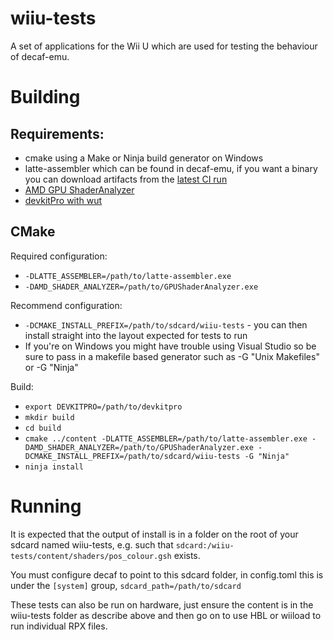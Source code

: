 # wiiu-tests
A set of applications for the Wii U which are used for testing the behaviour of decaf-emu.

# Building
## Requirements:
- cmake using a Make or Ninja build generator on Windows
- latte-assembler which can be found in decaf-emu, if you want a binary you can download artifacts from the [latest CI run](https://github.com/decaf-emu/decaf-emu/actions)
- [AMD GPU ShaderAnalyzer](https://gpuopen.com/archive/gpu-shaderanalyzer/)
- [devkitPro with wut](https://github.com/devkitPro/wut)

## CMake
Required configuration:
- `-DLATTE_ASSEMBLER=/path/to/latte-assembler.exe`
- `-DAMD_SHADER_ANALYZER=/path/to/GPUShaderAnalyzer.exe`

Recommend configuration:
- `-DCMAKE_INSTALL_PREFIX=/path/to/sdcard/wiiu-tests` - you can then install straight into the layout expected for tests to run
- If you're on Windows you might have trouble using Visual Studio so be sure to pass in a makefile based generator such as -G "Unix Makefiles" or -G "Ninja"

Build:
- `export DEVKITPRO=/path/to/devkitpro`
- `mkdir build`
- `cd build`
- `cmake ../content -DLATTE_ASSEMBLER=/path/to/latte-assembler.exe -DAMD_SHADER_ANALYZER=/path/to/GPUShaderAnalyzer.exe -DCMAKE_INSTALL_PREFIX=/path/to/sdcard/wiiu-tests -G "Ninja"`
- `ninja install`

# Running
It is expected that the output of install is in a folder on the root of your sdcard named wiiu-tests, e.g. such that `sdcard:/wiiu-tests/content/shaders/pos_colour.gsh` exists.

You must configure decaf to point to this sdcard folder, in config.toml this is under the `[system]` group, `sdcard_path=/path/to/sdcard`

These tests can also be run on hardware, just ensure the content is in the wiiu-tests folder as describe above and then go on to use HBL or wiiload to run individual RPX files.
